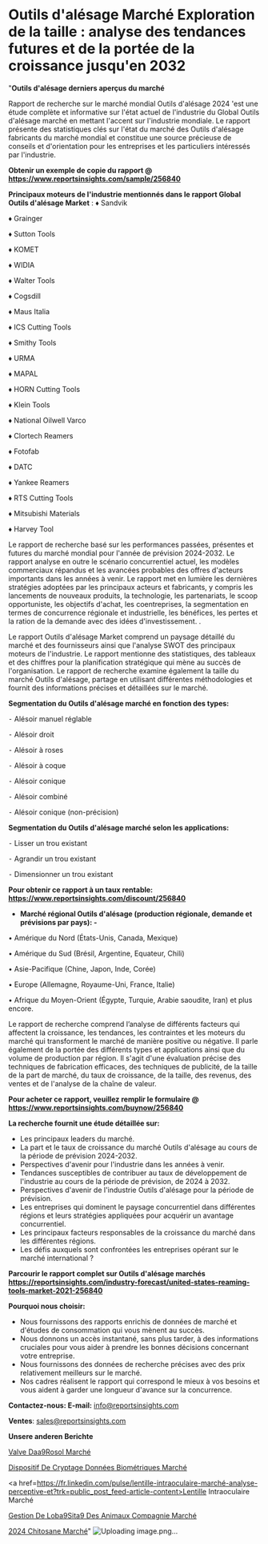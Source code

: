 # Outils d'alésage Marché Exploration de la taille : analyse des tendances futures et de la portée de la croissance jusqu'en 2032

"<strong>Outils d'alésage derniers aperçus du marché</strong>

Rapport de recherche sur le marché mondial Outils d'alésage 2024 'est une étude complète et informative sur l'état actuel de l'industrie du Global Outils d'alésage marché en mettant l'accent sur l'industrie mondiale. Le rapport présente des statistiques clés sur l'état du marché des Outils d'alésage fabricants du marché mondial et constitue une source précieuse de conseils et d'orientation pour les entreprises et les particuliers intéressés par l'industrie.

<strong>Obtenir un exemple de copie du rapport @ <a href=https://www.reportsinsights.com/sample/256840>https://www.reportsinsights.com/sample/256840</a></strong>

<strong>Principaux moteurs de l'industrie mentionnés dans le rapport Global Outils d'alésage Market</strong> :
♦ Sandvik

♦ Grainger

♦ Sutton Tools

♦ KOMET

♦ WIDIA

♦ Walter Tools

♦ Cogsdill

♦ Maus Italia

♦ ICS Cutting Tools

♦ Smithy Tools

♦ URMA

♦ MAPAL

♦ HORN Cutting Tools

♦ Klein Tools

♦ National Oilwell Varco

♦ Clortech Reamers

♦ Fotofab

♦ DATC

♦ Yankee Reamers

♦ RTS Cutting Tools

♦ Mitsubishi Materials

♦ Harvey Tool

Le rapport de recherche basé sur les performances passées, présentes et futures du marché mondial pour l'année de prévision 2024-2032. Le rapport analyse en outre le scénario concurrentiel actuel, les modèles commerciaux répandus et les avancées probables des offres d'acteurs importants dans les années à venir. Le rapport met en lumière les dernières stratégies adoptées par les principaux acteurs et fabricants, y compris les lancements de nouveaux produits, la technologie, les partenariats, le scoop opportuniste, les objectifs d'achat, les coentreprises, la segmentation en termes de concurrence régionale et industrielle, les bénéfices, les pertes et la ration de la demande avec des idées d'investissement. .

Le rapport Outils d'alésage Market comprend un paysage détaillé du marché et des fournisseurs ainsi que l'analyse SWOT des principaux moteurs de l'industrie. Le rapport mentionne des statistiques, des tableaux et des chiffres pour la planification stratégique qui mène au succès de l'organisation. Le rapport de recherche examine également la taille du marché Outils d'alésage, partage en utilisant différentes méthodologies et fournit des informations précises et détaillées sur le marché.

<strong>Segmentation du Outils d'alésage marché en fonction des types:</strong>


⁃ Alésoir manuel réglable

⁃ Alésoir droit

⁃ Alésoir à roses

⁃ Alésoir à coque

⁃ Alésoir conique

⁃ Alésoir combiné

⁃ Alésoir conique (non-précision)

<strong>Segmentation du Outils d'alésage marché selon les applications:</strong>


⁃ Lisser un trou existant

⁃ Agrandir un trou existant

⁃ Dimensionner un trou existant

<strong>Pour obtenir ce rapport à un taux rentable: <a href=https://www.reportsinsights.com/discount/256840>https://www.reportsinsights.com/discount/256840</a></strong>
<ul>
  <li><strong>Marché régional Outils d'alésage (production régionale, demande et prévisions par pays): -</strong></li>
</ul>
• Amérique du Nord (États-Unis, Canada, Mexique)

• Amérique du Sud (Brésil, Argentine, Equateur, Chili)

• Asie-Pacifique (Chine, Japon, Inde, Corée)

• Europe (Allemagne, Royaume-Uni, France, Italie)

• Afrique du Moyen-Orient (Égypte, Turquie, Arabie saoudite, Iran) et plus encore.

Le rapport de recherche comprend l’analyse de différents facteurs qui affectent la croissance, les tendances, les contraintes et les moteurs du marché qui transforment le marché de manière positive ou négative. Il parle également de la portée des différents types et applications ainsi que du volume de production par région. Il s'agit d'une évaluation précise des techniques de fabrication efficaces, des techniques de publicité, de la taille de la part de marché, du taux de croissance, de la taille, des revenus, des ventes et de l'analyse de la chaîne de valeur.

<strong>Pour acheter ce rapport, veuillez remplir le formulaire @   <a href=https://www.reportsinsights.com/buynow/256840>https://www.reportsinsights.com/buynow/256840</a></strong>

<strong>La recherche fournit une étude détaillée sur:</strong>
<ul>
  <li>Les principaux leaders du marché.</li>
  <li>La part et le taux de croissance du marché Outils d'alésage au cours de la période de prévision 2024-2032.</li>
  <li>Perspectives d'avenir pour l'industrie dans les années à venir.</li>
  <li>Tendances susceptibles de contribuer au taux de développement de l'industrie au cours de la période de prévision, de 2024 à 2032.</li>
  <li>Perspectives d'avenir de l'industrie Outils d'alésage pour la période de prévision.</li>
  <li>Les entreprises qui dominent le paysage concurrentiel dans différentes régions et leurs stratégies appliquées pour acquérir un avantage concurrentiel.</li>
  <li>Les principaux facteurs responsables de la croissance du marché dans les différentes régions.</li>
  <li>Les défis auxquels sont confrontées les entreprises opérant sur le marché international ?</li>
</ul>

<strong>Parcourir le rapport complet sur Outils d'alésage marchés <a href=https://reportsinsights.com/industry-forecast/united-states-reaming-tools-market-2021-256840>https://reportsinsights.com/industry-forecast/united-states-reaming-tools-market-2021-256840</a></strong>

<strong>Pourquoi nous choisir:</strong>
<ul>
  <li>Nous fournissons des rapports enrichis de données de marché et d'études de consommation qui vous mènent au succès.</li>
  <li>Nous donnons un accès instantané, sans plus tarder, à des informations cruciales pour vous aider à prendre les bonnes décisions concernant votre entreprise.</li>
  <li>Nous fournissons des données de recherche précises avec des prix relativement meilleurs sur le marché.</li>
  <li>Nos cadres réalisent le rapport qui correspond le mieux à vos besoins et vous aident à garder une longueur d'avance sur la concurrence.</li>
</ul>
<strong>Contactez-nous:
</strong><strong>E-mail:</strong> <a href=mailto:info@reportsinsights.com>info@reportsinsights.com</a>

<strong>Ventes</strong>: <a href=mailto:sales@reportsinsights.com>sales@reportsinsights.com</a>

<strong>Unsere anderen Berichte</strong>

<a href=https://www.linkedin.com/pulse/valve-da%C3%A9rosol-march%C3%A9-2024-2032-rapport-lgrce/>Valve Daa9Rosol Marché</a>

<a href=https://www.linkedin.com/pulse/dispositif-de-cryptage-données-biométriques-marchéanalyse-jsvhc/>Dispositif De Cryptage Données Biométriques Marché</a>

<a href=https://fr.linkedin.com/pulse/lentille-intraoculaire-marché-analyse-perceptive-et?trk=public_post_feed-article-content>Lentille Intraoculaire Marché</a>

<a href=https://www.linkedin.com/pulse/gestion-de-lob%C3%A9sit%C3%A9-des-animaux-compagnie-march%C3%A9-eftif/>Gestion De Loba9Sita9 Des Animaux Compagnie Marché</a>

<a href=https://www.linkedin.com/pulse/2024-chitosane-march%C3%A9-de-rapport-analyse-professionnelle-hzrcc/>2024 Chitosane Marché</a>"
![Uploading image.png…]()
